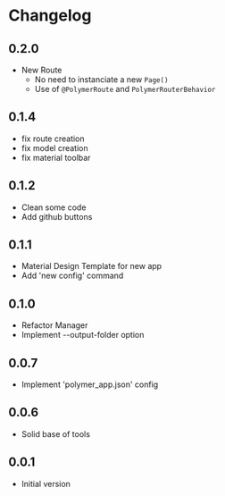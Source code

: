 # Changelog

## 0.2.0
- New Route
    * No need to instanciate a new ```Page()```
    * Use of ```@PolymerRoute``` and ```PolymerRouterBehavior```

## 0.1.4
- fix route creation
- fix model creation
- fix material toolbar

## 0.1.2
- Clean some code
- Add github buttons

## 0.1.1
- Material Design Template for new app
- Add 'new config' command

## 0.1.0
- Refactor Manager
- Implement --output-folder option

## 0.0.7
- Implement 'polymer_app.json' config

## 0.0.6
- Solid base of tools

## 0.0.1

- Initial version